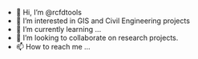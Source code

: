 - 👋 Hi, I’m @rcfdtools
- 👀 I’m interested in GIS and Civil Engineering projects
- 🌱 I’m currently learning ...
- 💞️ I’m looking to collaborate on research projects.
- 📫 How to reach me ...

<!---
rcfdtools/rcfdtools is a ✨ special ✨ repository because its `README.md` (this file) appears on your GitHub profile.
You can click the Preview link to take a look at your changes.
--->
